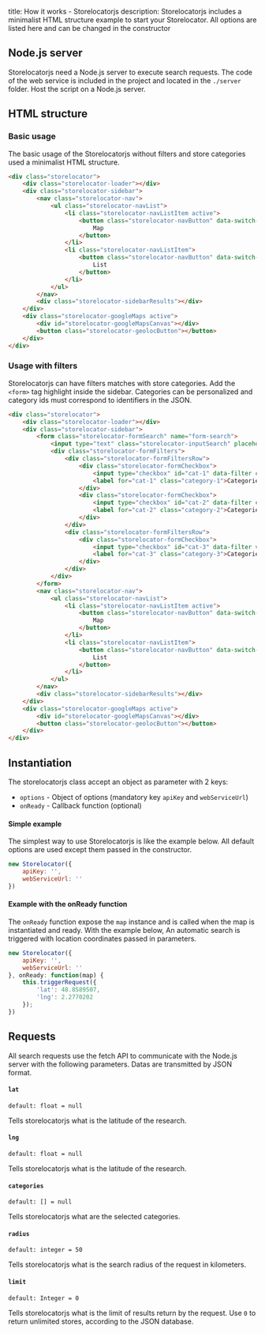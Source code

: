 title: How it works - Storelocatorjs
description: Storelocatorjs includes a minimalist HTML structure example to start your Storelocator. All options are listed here and can be changed in the constructor

## Node.js server

Storelocatorjs need a Node.js server to execute search requests. The code of the web service is included in the project and located in the `./server` folder. Host the script on a Node.js server.

## HTML structure

### Basic usage

The basic usage of the Storelocatorjs without filters and store categories used a minimalist HTML structure.

```html
<div class="storelocator">
    <div class="storelocator-loader"></div>
    <div class="storelocator-sidebar">
        <nav class="storelocator-nav">
            <ul class="storelocator-navList">
                <li class="storelocator-navListItem active">
                    <button class="storelocator-navButton" data-switch-view data-target="map">
                        Map
                    </button>
                </li>
                <li class="storelocator-navListItem">
                    <button class="storelocator-navButton" data-switch-view data-target="list">
                        List
                    </button>
                </li>
            </ul>
        </nav>
        <div class="storelocator-sidebarResults"></div>
    </div>
    <div class="storelocator-googleMaps active">
        <div id="storelocator-googleMapsCanvas"></div>
        <button class="storelocator-geolocButton"></button>
    </div>
</div>
```

### Usage with filters

Storelocatorjs can have filters matches with store categories. Add the `<form>` tag highlight inside the sidebar. Categories can be personalized and category ids must correspond to identifiers in the JSON.

```html hl_lines="4 5 6 7 8 9 10 11 12 13 14 15 16 17 18 19 20 21 22 23 24"
<div class="storelocator">
    <div class="storelocator-loader"></div>
    <div class="storelocator-sidebar">
        <form class="storelocator-formSearch" name="form-search">
            <input type="text" class="storelocator-inputSearch" placeholder="Enter a location" autocomplete="off" />
            <div class="storelocator-formFilters">
                <div class="storelocator-formFiltersRow">
                    <div class="storelocator-formCheckbox">
                        <input type="checkbox" id="cat-1" data-filter checked="checked" value="1" />
                        <label for="cat-1" class="category-1">Categorie 1</label>
                    </div>
                    <div class="storelocator-formCheckbox">
                        <input type="checkbox" id="cat-2" data-filter checked="checked" value="2" />
                        <label for="cat-2" class="category-2">Categorie 2</label>
                    </div>
                </div>
                <div class="storelocator-formFiltersRow">
                    <div class="storelocator-formCheckbox">
                        <input type="checkbox" id="cat-3" data-filter value="3" />
                        <label for="cat-3" class="category-3">Categorie 3</label>
                    </div>
                </div>
            </div>
        </form>
        <nav class="storelocator-nav">
            <ul class="storelocator-navList">
                <li class="storelocator-navListItem active">
                    <button class="storelocator-navButton" data-switch-view data-target="map">
                        Map
                    </button>
                </li>
                <li class="storelocator-navListItem">
                    <button class="storelocator-navButton" data-switch-view data-target="list">
                        List
                    </button>
                </li>
            </ul>
        </nav>
        <div class="storelocator-sidebarResults"></div>
    </div>
    <div class="storelocator-googleMaps active">
        <div id="storelocator-googleMapsCanvas"></div>
        <button class="storelocator-geolocButton"></button>
    </div>
</div>
```

## Instantiation

The storelocatorjs class accept an object as parameter with 2 keys:

* `options` - Object of options (mandatory key `apiKey` and `webServiceUrl`)
* `onReady` - Callback function (optional)

#### Simple example

The simplest way to use Storelocatorjs is like the example below. All default options are used except them passed in the constructor.

```javascript
new Storelocator({
    apiKey: '',
    webServiceUrl: ''
})
```

#### Example with the onReady function

The `onReady` function expose the `map` instance and is called when the map is instantiated and ready. With the example below, An automatic search is triggered with location coordinates passed in parameters.

```javascript
new Storelocator({
    apiKey: '',
    webServiceUrl: ''
}, onReady: function(map) {
    this.triggerRequest({
        'lat': 48.8589507,
        'lng': 2.2770202
    });
})
```

## Requests

All search requests use the fetch API to communicate with the Node.js server with the following parameters. Datas are transmitted by JSON format.

#### `lat`

`default: float = null`

Tells storelocatorjs what is the latitude of the research.

#### `lng`

`default: float = null`

Tells storelocatorjs what is the latitude of the research.

#### `categories`

`default: [] = null`

Tells storelocatorjs what are the selected categories.

#### `radius`

`default: integer = 50`

Tells storelocatorjs what is the search radius of the request in kilometers.

#### `limit`

`default: Integer = 0`

Tells storelocatorjs what is the limit of results return by the request. Use `0` to return unlimited stores, according to the JSON database.

<script>
  ((window.gitter = {}).chat = {}).options = {
    room: 'store-locator/store-locator'
  };
</script>
<script src="https://sidecar.gitter.im/dist/sidecar.v1.js" async defer></script>